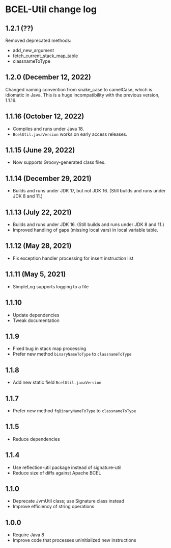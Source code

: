 # BCEL-Util change log

## 1.2.1 (??)

Removed deprecated methods:
 * add_new_argument
 * fetch_current_stack_map_table
 * classnameToType

## 1.2.0 (December 12, 2022)

Changed naming convention from snake_case to camelCase, which is idiomatic in Java.
This is a huge incompatibility with the previous version, 1.1.16.

## 1.1.16 (October 12, 2022)

- Compiles and runs under Java 18.
- `BcelUtil.javaVersion` works on early access releases.

## 1.1.15 (June 29, 2022)

- Now supports Groovy-generated class files.

## 1.1.14 (December 29, 2021)

- Builds and runs under JDK 17, but not JDK 16.  (Still builds and runs under JDK 8 and 11.)

## 1.1.13 (July 22, 2021)

- Builds and runs under JDK 16.  (Still builds and runs under JDK 8 and 11.)
- Improved handling of gaps (missing local vars) in local variable table.

## 1.1.12 (May 28, 2021)

- Fix exception handler processing for insert instruction list

## 1.1.11 (May 5, 2021)

- SimpleLog supports logging to a file

## 1.1.10

- Update dependencies
- Tweak documentation

## 1.1.9

- Fixed bug in stack map processing
- Prefer new method `binaryNameToType` to `classnameToType`

## 1.1.8

- Add new static field `BcelUtil.javaVersion`

## 1.1.7

- Prefer new method `fqBinaryNameToType` to `classnameToType`

## 1.1.5

- Reduce dependencies

## 1.1.4

- Use reflection-util package instead of signature-util
- Reduce size of diffs against Apache BCEL

## 1.1.0

- Deprecate JvmUtil class; use Signature class instead
- Improve efficiency of string operations

## 1.0.0

- Require Java 8
- Improve code that processes uninitialized new instructions
